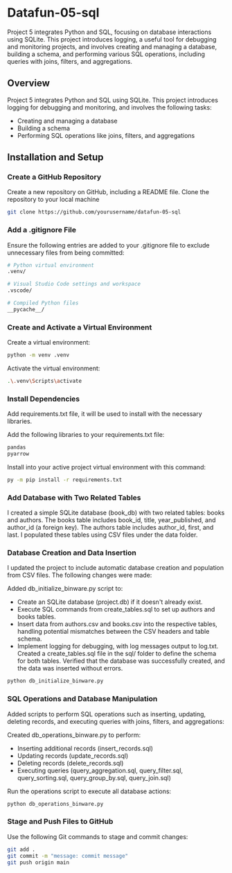 # Datafun-05-sql
Project 5 integrates Python and SQL, focusing on database interactions using SQLite. This project introduces logging, a useful tool for debugging and monitoring projects, and involves creating and managing a database, building a schema, and performing various SQL operations, including queries with joins, filters, and aggregations.

## Overview

Project 5 integrates Python and SQL using SQLite. This project introduces logging for debugging and monitoring, and involves the following tasks:
   - Creating and managing a database
   - Building a schema
   - Performing SQL operations like joins, filters, and aggregations

## Installation and Setup

### Create a GitHub Repository

Create a new repository on GitHub, including a README file.
Clone the repository to your local machine

```bash
git clone https://github.com/yourusername/datafun-05-sql
```

### Add a .gitignore File

Ensure the following entries are added to your .gitignore file to exclude unnecessary files from being committed:

```bash
# Python virtual environment
.venv/

# Visual Studio Code settings and workspace
.vscode/

# Compiled Python files
__pycache__/
```

### Create and Activate a Virtual Environment

Create a virtual environment:

```bash
python -m venv .venv
```

Activate the virtual environment:

```bash
.\.venv\Scripts\activate
```

### Install Dependencies

Add requirements.txt file, it will be used to install with the necessary libraries.

Add the following libraries to your requirements.txt file:

```bash
pandas
pyarrow
```

Install into your active project virtual environment with this command:

```bash
py -m pip install -r requirements.txt
```
### Add Database with Two Related Tables

I created a simple SQLite database (book_db) with two related tables: books and authors. The books table includes book_id, title, year_published, and author_id (a foreign key). The authors table includes author_id, first, and last. I populated these tables using CSV files under the data folder. 


### Database Creation and Data Insertion

I updated the project to include automatic database creation and population from CSV files. The following changes were made:

Added db_initialize_binware.py script to:
   - Create an SQLite database (project.db) if it doesn't already exist.
   - Execute SQL commands from create_tables.sql to set up authors and books tables.
   - Insert data from authors.csv and books.csv into the respective tables, handling potential mismatches between the CSV headers and table schema.
   - Implement logging for debugging, with log messages output to log.txt.
Created a create_tables.sql file in the sql/ folder to define the schema for both tables.
Verified that the database was successfully created, and the data was inserted without errors.

```bash
python db_initialize_binware.py
```
### SQL Operations and Database Manipulation

Added scripts to perform SQL operations such as inserting, updating, deleting records, and executing queries with joins, filters, and aggregations:

Created db_operations_binware.py to perform:
   - Inserting additional records (insert_records.sql)
   - Updating records (update_records.sql)
   - Deleting records (delete_records.sql)
   - Executing queries (query_aggregation.sql, query_filter.sql, query_sorting.sql, query_group_by.sql, query_join.sql)

Run the operations script to execute all database actions:
```bash
python db_operations_binware.py
```


### Stage and Push Files to GitHub

Use the following Git commands to stage and commit changes:

```bash
git add .
git commit -m "message: commit message"
git push origin main
```
